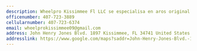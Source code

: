 ```yaml
---
description: Wheelpro Kissimmee Fl LLC se especialisa en aros original y replicas de los original,es una empresa familiar atendida por mujeres y su dueño Victor Alexie Cosme.
officenumber: 407-723-3889
cellularnumber: 407-723-6374
email: wheelprokissimmee09@gmail.com
address: John Henry Jones Blvd. 1897 Kissimmee, FL 34741 United States
addresslink: https://www.google.com/maps?saddr=John-Henry-Jones-Blvd.-1897,Kissimmee,FL,34741,United-States&daddr
---
```

